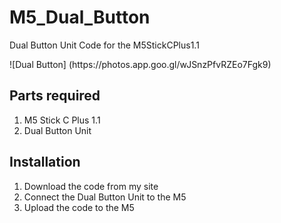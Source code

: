 # M5_Dual_Button
Dual Button Unit Code for the M5StickCPlus1.1
<p>![Dual Button] (https://photos.app.goo.gl/wJSnzPfvRZEo7Fgk9)</p>

## Parts required
1. M5 Stick C Plus 1.1
2. Dual Button Unit

## Installation
1. Download the code from my site
2. Connect the Dual Button Unit to the M5
3. Upload the code to the M5

